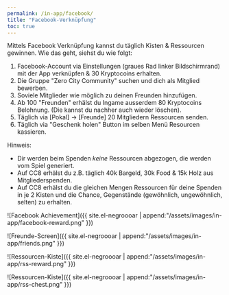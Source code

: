 ```yaml
---
permalink: /in-app/facebook/
title: "Facebook-Verknüpfung"
toc: true
---
```


Mittels Facebook Verknüpfung kannst du täglich Kisten & Ressourcen gewinnen. Wie das geht, siehst du wie folgt:

1. Facebook-Account via Einstellungen (graues Rad linker Bildschirmrand) mit der App verknüpfen & 30 Kryptocoins erhalten.
2. Die Gruppe "Zero City Community" suchen und dich als Mitglied bewerben.
3. Soviele Mitglieder wie möglich zu deinen Freunden hinzufügen.
4. Ab 100 "Freunden" erhälst du Ingame ausserdem 80 Kryptocoins Belohnung. (Die kannst du nachher auch wieder löschen).
5. Täglich via [Pokal] -> [Freunde] 20 Mitgliedern Ressourcen senden.
6. Täglich via "Geschenk holen" Button im selben Menü Resourcen kassieren.

Hinweis:
* Dir werden beim Spenden *keine* Ressourcen abgezogen, die werden vom Spiel generiert.
* Auf CC8 erhälst du z.B. täglich 40k Bargeld, 30k Food & 15k Holz aus Mitgliederspenden.
* Auf CC8 erhälst du die gleichen Mengen Ressourcen für deine Spenden in je 2 Kisten und die Chance, Gegenstände (gewöhnlich, ungewöhnlich, selten) zu erhalten.

![Facebook Achievement]({{ site.el-negroooar | append:"/assets/images/in-app/facebook-reward.png" }})  

![Freunde-Screen]({{ site.el-negroooar | append:"/assets/images/in-app/friends.png" }})  

![Ressourcen-Kiste]({{ site.el-negroooar | append:"/assets/images/in-app/rss-reward.png" }})  

![Ressourcen-Kiste]({{ site.el-negroooar | append:"/assets/images/in-app/rss-chest.png" }})
